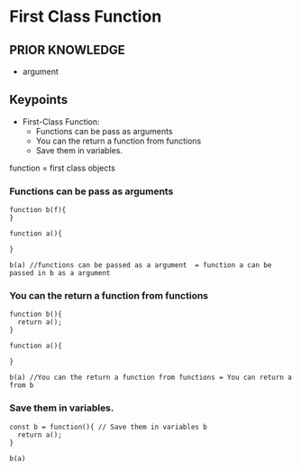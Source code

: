 # First Class Function

## PRIOR KNOWLEDGE
- argument

## Keypoints
- First-Class Function: 
  - Functions can be pass as arguments
  - You can the return a function from functions
  - Save them in variables.

function = first class objects


### Functions can be pass as arguments
```
function b(f){
}

function a(){

}

b(a) //functions can be passed as a argument  = function a can be passed in b as a argument
```

### You can the return a function from functions
```
function b(){
  return a();
}

function a(){

}

b(a) //You can the return a function from functions = You can return a from b
```


### Save them in variables.
```
const b = function(){ // Save them in variables b
  return a();
}

b(a)
```
